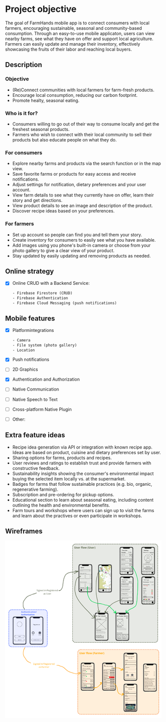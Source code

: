 # Project objective

The goal of FarmHands mobile app is to connect consumers with local farmers, encouraging sustainable, seasonal and community-based consumption.
Through an easy-to-use mobile applicaton, users can view nearby farms, see what they have on offer and support local agriculture.
Farmers can easily update and manage their inventory, effectively showcasing the fruits of their labor and reaching local buyers.

## Description

### Objective

- (Re)Connect communities with local farmers for farm-fresh products.
- Encourage local consumption, reducing our carbon footprint.
- Promote healty, seasonal eating.

### Who is it for?

- Consumers willing to go out of their way to consume locally and get the freshest seasonal products.
- Farmers who wish to connect with their local community to sell their products but also educate people on what they do.

### For consumers

- Explore nearby farms and products via the search function or in the map view.
- Save favorite farms or products for easy access and receive notifications.
- Adjust settings for notification, dietary preferences and your user account.
- View farm details to see what they currently have on offer, learn their story and get directions.
- View product details to see an image and description of the product.
- Discover recipe ideas based on your preferences.

### For farmers

- Set up account so people can find you and tell them your story.
- Create inventory for consumers to easily see what you have available.
- Add images using you phone's built-in camera or choose from your photo gallery to give a clear view of your product.
- Stay updated by easily updating and removing products as needed.

## Online strategy

- [X] Online CRUD with a Backend Service:
      
      - Firebase Firestore (CRUD)
      - Firebase Authentication
      - Firebase Cloud Messaging (push notifications)

## Mobile features

- [X] Platformintegrations

      - Camera
      - File system (photo gallery)
      - Location
      
- [X] Push notifications
- [ ] 2D Graphics
- [X] Authentication and Authorization
- [ ] Native Communication
- [ ] Native Speech to Text
- [ ] Cross-platform Native Plugin
- [ ] Other: 

## Extra feature ideas

- Recipe idea generation via API or integration with known recipe app. Ideas are based on product, cuisine and dietary preferences set by user.
- Sharing options for farms, products and recipes.
- User reviews and ratings to establish trust and provide farmers with constructive feedback.
- Sustainability insights showing the consumer's environmental impact buying the selected item locally vs. at the supermarket.
- Badges for farms that follow sustainable practices (e.g. bio, organic, regenerative farming).
- Subscription and pre-ordering for pickup options.
- Educational section to learn about seasonal eating, including content outlining the health and environmental benefits.
- Farm tours and workshops where users can sign up to visit the farms and learn about the practives or even participate in workshops. 

## Wireframes

![FarmHands Wireframes](./wireframes/fh-wireframes.png)



